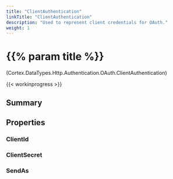 ```yaml
---
title: "ClientAuthentication"
linkTitle: "ClientAuthentication"
description: "Used to represent client credentials for OAuth."
weight: 1
---
```


# {{% param title %}}

<p class="namespace">(Cortex.DataTypes.Http.Authentication.OAuth.ClientAuthentication)</p>

{{< workinprogress >}}

## Summary

## Properties

### ClientId

### ClientSecret

### SendAs
